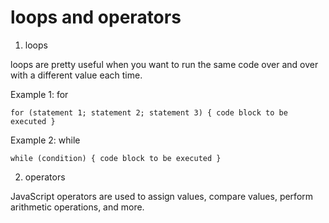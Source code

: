 # loops and operators
1. loops

loops are pretty useful when you want to run  the same code over and over with a different value each time.

Example 1: for

`for (statement 1; statement 2; statement 3) {
   code block to be executed
}`

Example 2: while

`while (condition) {
   code block to be executed
}`

 2. operators

JavaScript operators are used to assign values, compare values, perform arithmetic operations, and more.